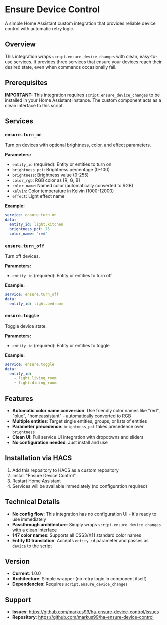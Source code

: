 # Ensure Device Control

A simple Home Assistant custom integration that provides reliable device control with automatic retry logic.

## Overview

This integration wraps `script.ensure_device_changes` with clean, easy-to-use services. It provides three services that ensure your devices reach their desired state, even when commands occasionally fail.

## Prerequisites

**IMPORTANT:** This integration requires `script.ensure_device_changes` to be installed in your Home Assistant instance. The custom component acts as a clean interface to this script.

## Services

### `ensure.turn_on`

Turn on devices with optional brightness, color, and effect parameters.

**Parameters:**
- `entity_id` (required): Entity or entities to turn on
- `brightness_pct`: Brightness percentage (0-100)
- `brightness`: Brightness value (0-255)
- `color_rgb`: RGB color as [R, G, B]
- `color_name`: Named color (automatically converted to RGB)
- `kelvin`: Color temperature in Kelvin (1000-12000)
- `effect`: Light effect name

**Example:**
```yaml
service: ensure.turn_on
data:
  entity_id: light.kitchen
  brightness_pct: 75
  color_name: "red"
```

### `ensure.turn_off`

Turn off devices.

**Parameters:**
- `entity_id` (required): Entity or entities to turn off

**Example:**
```yaml
service: ensure.turn_off
data:
  entity_id: light.bedroom
```

### `ensure.toggle`

Toggle device state.

**Parameters:**
- `entity_id` (required): Entity or entities to toggle

**Example:**
```yaml
service: ensure.toggle
data:
  entity_id:
    - light.living_room
    - light.dining_room
```

## Features

- **Automatic color name conversion**: Use friendly color names like "red", "blue", "homeassistant" - automatically converted to RGB
- **Multiple entities**: Target single entities, groups, or lists of entities
- **Parameter precedence**: `brightness_pct` takes precedence over `brightness`
- **Clean UI**: Full service UI integration with dropdowns and sliders
- **No configuration needed**: Just install and use

## Installation via HACS

1. Add this repository to HACS as a custom repository
2. Install "Ensure Device Control"
3. Restart Home Assistant
4. Services will be available immediately (no configuration required)

## Technical Details

- **No config flow**: This integration has no configuration UI - it's ready to use immediately
- **Passthrough architecture**: Simply wraps `script.ensure_device_changes` with a clean interface
- **147 color names**: Supports all CSS3/X11 standard color names
- **Entity ID translation**: Accepts `entity_id` parameter and passes as `device` to the script

## Version

- **Current**: 1.0.0
- **Architecture**: Simple wrapper (no retry logic in component itself)
- **Dependencies**: Requires `script.ensure_device_changes`

## Support

- **Issues**: https://github.com/markus99/ha-ensure-device-control/issues
- **Repository**: https://github.com/markus99/ha-ensure-device-control
